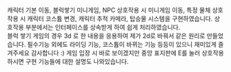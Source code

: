 캐릭터 기본 이동, 블럭쌓기 미니게임, NPC 상호작용 시 미니게임 이동, 특정 물체 상호작용 시 캐릭터 코스튬 변경, 캐릭터 추적 카메라, 탑승물 시스템을 구현하였습니다. 
상호작용 부분에서는 인터페이스를 상속받게 하여 쉽게 처리하였습니다.  
블럭 쌓기 게임의 경우 3d 로 한 내용을 응용하여 제가 2d로 바꿔서 같은 원리로 만들었습니다.
필수기능 외에도 라이딩 기능, 코스튬이 바뀌는 기능 등등이 있으니 재미있게 즐겨주세요 감사합니다 :)
게임 입장 시 바로 보이겠지만 중앙 표지판에 E를 눌러 상호작용하시면 구현 기능들에 대한 설명도 나와있습니다. 
